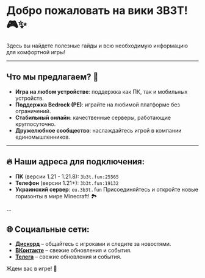 # Добро пожаловать на вики 3B3T! 🎮✨

Здесь вы найдете полезные гайды и всю необходимую информацию для комфортной игры!

---

## Что мы предлагаем? 🌟

- **Игра на любом устройстве**: поддержка как ПК, так и мобильных устройств.  
- **Поддержка Bedrock (PE)**: играйте на любимой платформе без ограничений.  
- **Стабильный онлайн**: качественные серверы, работающие круглосуточно.  
- **Дружелюбное сообщество**: наслаждайтесь игрой в компании единомышленников.  

---

## 🔥 Наши адреса для подключения:

- **ПК** (версии 1.21 - 1.21.8): `3b3t.fun:25565`  
- **Телефон** (версии 1.21+): `3b3t.fun:19132`  
- **Украинский сервер**: `eu.3b3t.fun`
Присоединяйтесь и откройте новые горизонты в мире Minecraft! 🏞️

--

## 🌐 Социальные сети:

- [**Дискорд**](https://discord.gg/3b3t) – общайтесь с игроками и следите за новостями.  
- [**ВКонтакте**](https://vk.com/3three3bee) – свежие обновления и события.
- [**Телега**](https://t.me/news_3b3t) – свежие обновления и события.

Ждем вас в игре! 🎉
